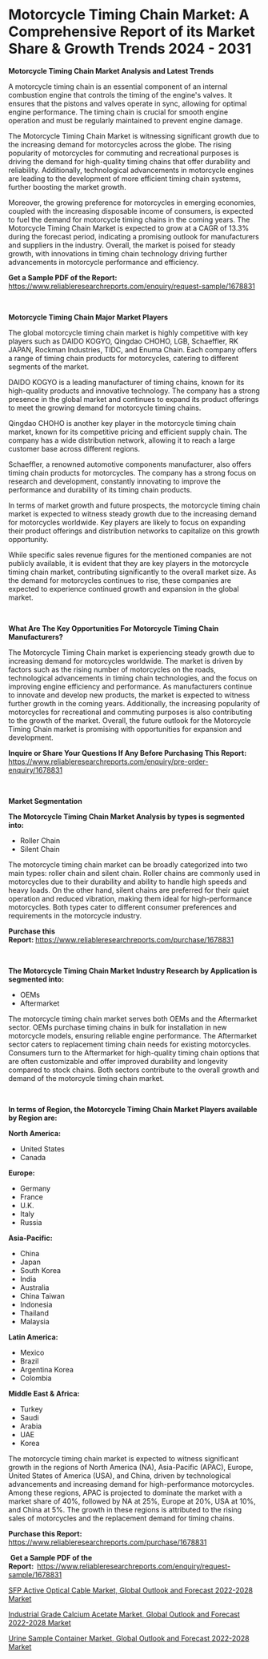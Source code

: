 <p><h1>Motorcycle Timing Chain Market: A Comprehensive Report of its Market Share & Growth Trends 2024 - 2031</h1></p><p><strong>Motorcycle Timing Chain Market Analysis and Latest Trends</strong></p>
<p><p>A motorcycle timing chain is an essential component of an internal combustion engine that controls the timing of the engine's valves. It ensures that the pistons and valves operate in sync, allowing for optimal engine performance. The timing chain is crucial for smooth engine operation and must be regularly maintained to prevent engine damage.</p><p>The Motorcycle Timing Chain Market is witnessing significant growth due to the increasing demand for motorcycles across the globe. The rising popularity of motorcycles for commuting and recreational purposes is driving the demand for high-quality timing chains that offer durability and reliability. Additionally, technological advancements in motorcycle engines are leading to the development of more efficient timing chain systems, further boosting the market growth.</p><p>Moreover, the growing preference for motorcycles in emerging economies, coupled with the increasing disposable income of consumers, is expected to fuel the demand for motorcycle timing chains in the coming years. The Motorcycle Timing Chain Market is expected to grow at a CAGR of 13.3% during the forecast period, indicating a promising outlook for manufacturers and suppliers in the industry. Overall, the market is poised for steady growth, with innovations in timing chain technology driving further advancements in motorcycle performance and efficiency.</p></p>
<p><strong>Get a Sample PDF of the Report:&nbsp;</strong> <a href="https://www.reliableresearchreports.com/enquiry/request-sample/1678831">https://www.reliableresearchreports.com/enquiry/request-sample/1678831</a></p>
<p>&nbsp;</p>
<p><strong>Motorcycle Timing Chain Major Market Players</strong></p>
<p><p>The global motorcycle timing chain market is highly competitive with key players such as DAIDO KOGYO, Qingdao CHOHO, LGB, Schaeffler, RK JAPAN, Rockman Industries, TIDC, and Enuma Chain. Each company offers a range of timing chain products for motorcycles, catering to different segments of the market.</p><p>DAIDO KOGYO is a leading manufacturer of timing chains, known for its high-quality products and innovative technology. The company has a strong presence in the global market and continues to expand its product offerings to meet the growing demand for motorcycle timing chains.</p><p>Qingdao CHOHO is another key player in the motorcycle timing chain market, known for its competitive pricing and efficient supply chain. The company has a wide distribution network, allowing it to reach a large customer base across different regions.</p><p>Schaeffler, a renowned automotive components manufacturer, also offers timing chain products for motorcycles. The company has a strong focus on research and development, constantly innovating to improve the performance and durability of its timing chain products.</p><p>In terms of market growth and future prospects, the motorcycle timing chain market is expected to witness steady growth due to the increasing demand for motorcycles worldwide. Key players are likely to focus on expanding their product offerings and distribution networks to capitalize on this growth opportunity.</p><p>While specific sales revenue figures for the mentioned companies are not publicly available, it is evident that they are key players in the motorcycle timing chain market, contributing significantly to the overall market size. As the demand for motorcycles continues to rise, these companies are expected to experience continued growth and expansion in the global market.</p></p>
<p>&nbsp;</p>
<p><strong>What Are The Key Opportunities For Motorcycle Timing Chain Manufacturers?</strong></p>
<p><p>The Motorcycle Timing Chain market is experiencing steady growth due to increasing demand for motorcycles worldwide. The market is driven by factors such as the rising number of motorcycles on the roads, technological advancements in timing chain technologies, and the focus on improving engine efficiency and performance. As manufacturers continue to innovate and develop new products, the market is expected to witness further growth in the coming years. Additionally, the increasing popularity of motorcycles for recreational and commuting purposes is also contributing to the growth of the market. Overall, the future outlook for the Motorcycle Timing Chain market is promising with opportunities for expansion and development.</p></p>
<p><strong>Inquire or Share Your Questions If Any Before Purchasing This Report:</strong> <a href="https://www.reliableresearchreports.com/enquiry/pre-order-enquiry/1678831">https://www.reliableresearchreports.com/enquiry/pre-order-enquiry/1678831</a></p>
<p>&nbsp;</p>
<p><strong>Market Segmentation</strong></p>
<p><strong>The Motorcycle Timing Chain Market Analysis by types is segmented into:</strong></p>
<p><ul><li>Roller Chain</li><li>Silent Chain</li></ul></p>
<p><p>The motorcycle timing chain market can be broadly categorized into two main types: roller chain and silent chain. Roller chains are commonly used in motorcycles due to their durability and ability to handle high speeds and heavy loads. On the other hand, silent chains are preferred for their quiet operation and reduced vibration, making them ideal for high-performance motorcycles. Both types cater to different consumer preferences and requirements in the motorcycle industry.</p></p>
<p><strong>Purchase this Report:&nbsp;</strong><a href="https://www.reliableresearchreports.com/purchase/1678831">https://www.reliableresearchreports.com/purchase/1678831</a></p>
<p>&nbsp;</p>
<p><strong>The Motorcycle Timing Chain Market Industry Research by Application is segmented into:</strong></p>
<p><ul><li>OEMs</li><li>Aftermarket</li></ul></p>
<p><p>The motorcycle timing chain market serves both OEMs and the Aftermarket sector. OEMs purchase timing chains in bulk for installation in new motorcycle models, ensuring reliable engine performance. The Aftermarket sector caters to replacement timing chain needs for existing motorcycles. Consumers turn to the Aftermarket for high-quality timing chain options that are often customizable and offer improved durability and longevity compared to stock chains. Both sectors contribute to the overall growth and demand of the motorcycle timing chain market.</p></p>
<p>&nbsp;</p>
<p><strong>In terms of Region, the Motorcycle Timing Chain Market Players available by Region are:</strong></p>
<p>
    <p> <strong> North America: </strong>
        <ul>
            <li>United States</li>
            <li>Canada</li>
        </ul>
        </p> 
    <p> <strong> Europe: </strong>
        <ul>
            <li>Germany</li>
            <li>France</li>
            <li>U.K.</li>
            <li>Italy</li>
            <li>Russia</li>
        </ul>
        </p> 
    <p> <strong> Asia-Pacific: </strong>
        <ul>
            <li>China</li>
            <li>Japan</li>
            <li>South Korea</li>
            <li>India</li>
            <li>Australia</li>
            <li>China Taiwan</li>
            <li>Indonesia</li>
            <li>Thailand</li>
            <li>Malaysia</li>
        </ul>
        </p> 
    <p> <strong> Latin America: </strong>
        <ul>
            <li>Mexico</li>
            <li>Brazil</li>
            <li>Argentina Korea</li>
            <li>Colombia</li>
        </ul>
        </p> 
    <p> <strong> Middle East & Africa: </strong>
        <ul>
            <li>Turkey</li>
            <li>Saudi</li>
            <li>Arabia</li>
            <li>UAE</li>
            <li>Korea</li>
        </ul>
    </p>
    </p>
<p><p>The motorcycle timing chain market is expected to witness significant growth in the regions of North America (NA), Asia-Pacific (APAC), Europe, United States of America (USA), and China, driven by technological advancements and increasing demand for high-performance motorcycles. Among these regions, APAC is projected to dominate the market with a market share of 40%, followed by NA at 25%, Europe at 20%, USA at 10%, and China at 5%. The growth in these regions is attributed to the rising sales of motorcycles and the replacement demand for timing chains.</p></p>
<p><strong>Purchase this Report: </strong><a href="https://www.reliableresearchreports.com/purchase/1678831">https://www.reliableresearchreports.com/purchase/1678831</a></p>
<p>&nbsp;<strong>Get a Sample PDF of the Report:&nbsp;&nbsp;</strong><a href="https://www.reliableresearchreports.com/enquiry/request-sample/1678831">https://www.reliableresearchreports.com/enquiry/request-sample/1678831</a></p>
<p><strong></strong></p>
<p><p><a href="https://view.publitas.com/reportprime-1/sfp-active-optical-cable-market-global-outlook-and-forecast-2022-2028-market-size-growth-and-forecast-from-2023-2030/">SFP Active Optical Cable Market, Global Outlook and Forecast 2022-2028 Market</a></p><p><a href="https://view.publitas.com/reportprime-1/industrial-grade-calcium-acetate-market-global-outlook-and-forecast-2022-2028-market-size-and-examines-its-market-scope-with-a-primary-focus-on-growth-opportunities-and-forecasted-trends-spanning-from-2023-to-2030/">Industrial Grade Calcium Acetate Market, Global Outlook and Forecast 2022-2028 Market</a></p><p><a href="https://view.publitas.com/reportprime-1/urine-sample-container-market-global-outlook-and-forecast-2022-2028-market-size-and-growth-market-segmentation-regional-and-country-breakdowns-and-market-trends-for-period-from-2023-2030/">Urine Sample Container Market, Global Outlook and Forecast 2022-2028 Market</a></p></p>